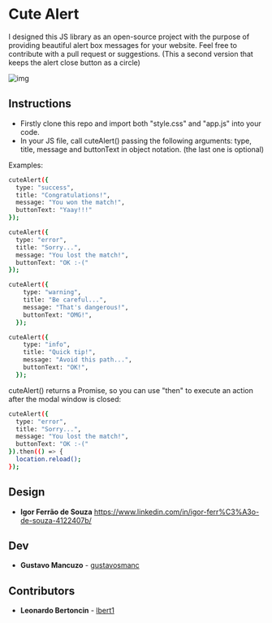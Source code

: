 # Cute Alert

I designed this JS library as an open-source project with the purpose of providing beautiful alert box messages for your website. Feel free to contribute with a pull request or suggestions. (This a second version that keeps the alert close button as a circle)

![img](https://i.imgur.com/16FXjDo.png)


## Instructions

- Firstly clone this repo and import both "style.css" and "app.js" into your code.
- In your JS file, call cuteAlert() passing the following arguments: type, title, message and buttonText in object notation. (the last one is optional)

Examples:

```sh
cuteAlert({
  type: "success",
  title: "Congratulations!",
  message: "You won the match!",
  buttonText: "Yaay!!!"
});
```

```sh
cuteAlert({
  type: "error",
  title: "Sorry...",
  message: "You lost the match!",
  buttonText: "OK :-("
});
```

```sh
cuteAlert({
    type: "warning",
    title: "Be careful...",
    message: "That's dangerous!",
    buttonText: "OMG!",
  });
```

```sh
cuteAlert({
    type: "info",
    title: "Quick tip!",
    message: "Avoid this path...",
    buttonText: "OK!",
  });
```

cuteAlert() returns a Promise, so you can use "then" to execute an action after the modal window is closed:

```sh
cuteAlert({
  type: "error",
  title: "Sorry...",
  message: "You lost the match!",
  buttonText: "OK :-("
}).then(() => {
  location.reload();
});
```


## Design

- **Igor Ferrão de Souza** https://www.linkedin.com/in/igor-ferr%C3%A3o-de-souza-4122407b/


## Dev

- **Gustavo Mancuzo** - [gustavosmanc](https://github.com/gustavosmanc)


## Contributors

- **Leonardo Bertoncin** - [lbert1](https://github.com/lbert1)

